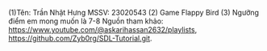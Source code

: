 (1)Tên: Trần Nhật Hưng
MSSV: 23020543
(2) Game Flappy Bird
(3) Ngưỡng điểm em mong muốn là 7-8
Nguồn tham khảo: https://www.youtube.com/@askarihassan2632/playlists, https://github.com/Zyb0rg/SDL-Tutorial.git.

